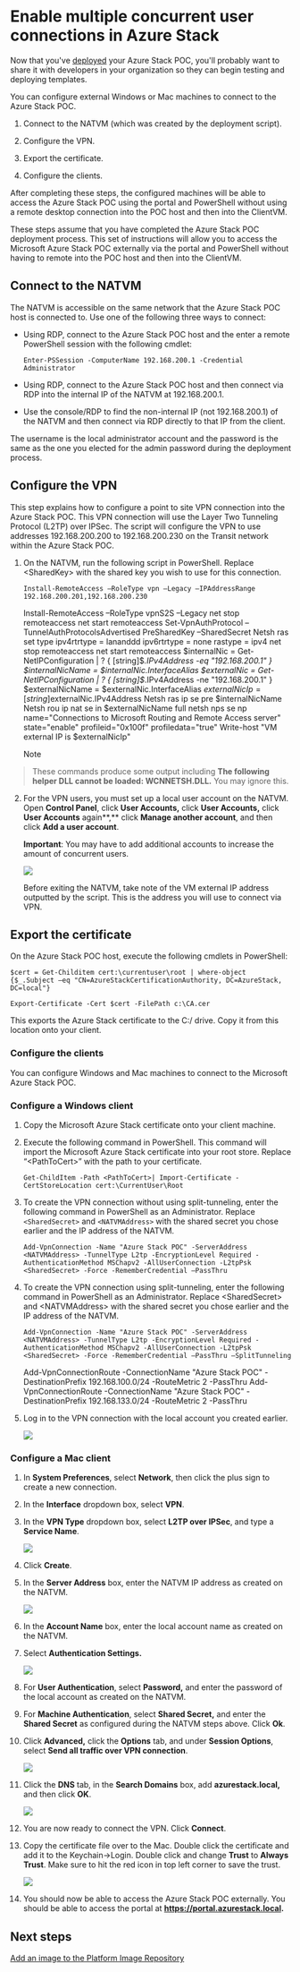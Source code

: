 <properties
    pageTitle="Enable multiple concurrent user connections in Azure Stack | Microsoft Azure"
    description="To configure external Windows or Mac machines to connect to the Azure Stack POC, follow these steps."
    services="azure-stack"
    documentationCenter=""
    authors="ErikjeMS"
    manager="v-kiwhit"
    editor=""/>

<tags
    ms.service="azure-stack"
    ms.workload="na"
    ms.tgt_pltfrm="na"
    ms.devlang="na"
    ms.topic="article"
    ms.date="01/29/2016"
    ms.author="erikje"/>

# Enable multiple concurrent user connections in Azure Stack
Now that you've [deployed](azure-stack-run-powershell-script.md) your Azure Stack POC, you'll probably want to share it with developers in your organization so they can begin testing and deploying templates.

You can configure external Windows or Mac machines to connect to the Azure Stack POC.

1. Connect to the NATVM (which was created by the deployment script).

2. Configure the VPN.

3. Export the certificate.

4. Configure the clients.


After completing these steps, the configured machines will be able to access the Azure Stack POC using the portal and PowerShell without using a remote desktop connection into the POC host and then into the ClientVM.

These steps assume that you have completed the Azure Stack POC deployment process. This set of instructions will allow you to access the Microsoft Azure Stack POC externally via the portal and PowerShell without having to remote into the POC host and then into the ClientVM.

## Connect to the NATVM
The NATVM is accessible on the same network that the Azure Stack POC host is connected to. Use one of the following three ways to connect:

* Using RDP, connect to the Azure Stack POC host and the enter a remote PowerShell session with the following cmdlet:

      Enter-PSSession -ComputerName 192.168.200.1 -Credential Administrator
* Using RDP, connect to the Azure Stack POC host and then connect via RDP into the internal IP of the NATVM at 192.168.200.1.

* Use the console/RDP to find the non-internal IP (not 192.168.200.1) of the NATVM and then connect via RDP directly to that IP from the client.


The username is the local administrator account and the password is the same as the one you elected for the admin password during the deployment process.

## Configure the VPN
This step explains how to configure a point to site VPN connection into the Azure Stack POC. This VPN connection will use the Layer Two Tunneling Protocol (L2TP) over IPSec. The script will configure the VPN to use addresses 192.168.200.200 to 192.168.200.230 on the Transit network within the Azure Stack POC.

1. On the NATVM, run the following script in PowerShell. Replace \<SharedKey\> with the shared key you wish to use for this connection.

       Install-RemoteAccess –RoleType vpn –Legacy –IPAddressRange 192.168.200.201,192.168.200.230
    Install-RemoteAccess –RoleType vpnS2S –Legacy
    net stop remoteaccess
    net start remoteaccess
    Set-VpnAuthProtocol –TunnelAuthProtocolsAdvertised PreSharedKey –SharedSecret <SharedKey>
    Netsh ras set type ipv4rtrtype = lananddd ipv6rtrtype = none rastype = ipv4
    net stop remoteaccess
    net start remoteaccess
    $internalNic = Get-NetIPConfiguration | ? { [string]$_.IPv4Address -eq "192.168.200.1" }
    $internalNicName = $internalNic.InterfaceAlias
    $externalNic = Get-NetIPConfiguration | ? { [string]$_.IPv4Address -ne "192.168.200.1" }
    $externalNicName = $externalNic.InterfaceAlias
    $externalNicIp = [string]$externalNic.IPv4Address
    Netsh ras ip se pre $internalNicName
    Netsh rou ip nat se in $externalNicName full
    netsh nps se np name="Connections to Microsoft Routing and Remote Access server" state="enable" profileid="0x100f" profiledata="true"
    Write-host "VM external IP is $externalNicIp"

   > [!NOTE]
> These commands produce some output including **The following helper DLL cannot be loaded: WCNNETSH.DLL.** You may ignore this.
> 
2. For the VPN users, you must set up a local user account on the NATVM. Open **Control Panel**, click **User Accounts,** click **User Accounts,** click **User Accounts** again**,** click **Manage another account**, and then click **Add a user account**.

   **Important**: You may have to add additional accounts to increase the amount of concurrent users.

   ![](media/azure-stack-enable-multiple-concurrent-users/image1.png)

   Before exiting the NATVM, take note of the VM external IP address outputted by the script. This is the address you will use to connect via VPN.


## Export the certificate
On the Azure Stack POC host, execute the following cmdlets in PowerShell:

    $cert = Get-Childitem cert:\currentuser\root | where-object {$_.Subject –eq "CN=AzureStackCertificationAuthority, DC=AzureStack, DC=local"}

    Export-Certificate -Cert $cert -FilePath c:\CA.cer


This exports the Azure Stack certificate to the C:/ drive. Copy it from this location onto your client.

### Configure the clients
You can configure Windows and Mac machines to connect to the Microsoft Azure Stack POC.

### Configure a Windows client
1. Copy the Microsoft Azure Stack certificate onto your client machine.

2. Execute the following command in PowerShell. This command will import the Microsoft Azure Stack certificate into your root store. Replace “\<PathToCert\>” with the path to your certificate.

       Get-ChildItem -Path <PathToCert>| Import-Certificate -CertStoreLocation cert:\CurrentUser\Root
3. To create the VPN connection without using split-tunneling, enter the following command in PowerShell as an Administrator. Replace `<SharedSecret>` and `<NATVMAddress>` with the shared secret you chose earlier and the IP address of the NATVM.

       Add-VpnConnection -Name "Azure Stack POC" -ServerAddress <NATVMAddress> -TunnelType L2tp -EncryptionLevel Required -AuthenticationMethod MSChapv2 -AllUserConnection -L2tpPsk <SharedSecret> -Force -RememberCredential –PassThru
4. To create the VPN connection using split-tunneling, enter the following command in PowerShell as an Administrator. Replace \<SharedSecret\> and \<NATVMAddress\> with the shared secret you chose earlier and the IP address of the NATVM.

       Add-VpnConnection -Name "Azure Stack POC" -ServerAddress <NATVMAddress> -TunnelType L2tp -EncryptionLevel Required -AuthenticationMethod MSChapv2 -AllUserConnection -L2tpPsk <SharedSecret> -Force -RememberCredential –PassThru –SplitTunneling
    Add-VpnConnectionRoute -ConnectionName "Azure Stack POC" -DestinationPrefix 192.168.100.0/24 -RouteMetric 2 -PassThru
    Add-VpnConnectionRoute -ConnectionName "Azure Stack POC" -DestinationPrefix 192.168.133.0/24 -RouteMetric 2 -PassThru
5. Log in to the VPN connection with the local account you created earlier.

   ![](media/azure-stack-enable-multiple-concurrent-users/image2.png)


### Configure a Mac client
1. In **System Preferences**, select **Network**, then click the plus sign to create a new connection.

2. In the **Interface** dropdown box, select **VPN**.

3. In the **VPN Type** dropdown box, select **L2TP over IPSec**, and type a **Service Name**.

   ![](media/azure-stack-enable-multiple-concurrent-users/image3.png)

4. Click **Create**.

5. In the **Server Address** box, enter the NATVM IP address as created on the NATVM.

   ![](media/azure-stack-enable-multiple-concurrent-users/image4.png)

6. In the **Account Name** box, enter the local account name as created on the NATVM.

7. Select **Authentication Settings.**

   ![](media/azure-stack-enable-multiple-concurrent-users/image5.png)

8. For **User Authentication**, select **Password,** and enter the password of the local account as created on the NATVM.

9. For **Machine Authentication**, select **Shared Secret,** and enter the **Shared Secret** as configured during the NATVM steps above. Click **Ok**.

10. Click **Advanced,** click the **Options** tab, and under **Session Options**, select **Send all traffic over VPN connection**.

    ![](media/azure-stack-enable-multiple-concurrent-users/image6.png)

11. Click the **DNS** tab, in the **Search Domains** box, add **azurestack.local,** and then click **OK**.

    ![](media/azure-stack-enable-multiple-concurrent-users/image7.png)

12. You are now ready to connect the VPN. Click **Connect**.

13. Copy the certificate file over to the Mac. Double click the certificate and add it to the Keychain->Login. Double click and change **Trust** to **Always Trust**. Make sure to hit the red icon in top left corner to save the trust.

    ![](media/azure-stack-enable-multiple-concurrent-users/image8.png)

14. You should now be able to access the Azure Stack POC externally. You should be able to access the portal at **https://portal.azurestack.local.**


## Next steps
[Add an image to the Platform Image Repository](azure-stack-add-image-pir.md)

